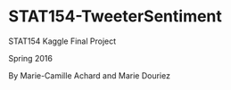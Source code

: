# STAT154-TweeterSentiment

STAT154 Kaggle Final Project

Spring 2016

By Marie-Camille Achard and Marie Douriez
